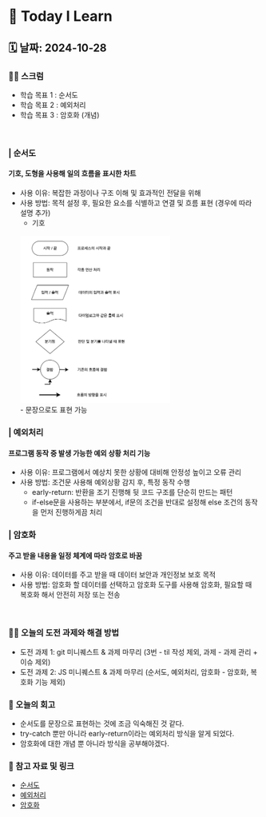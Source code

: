 # 📝 Today I Learn
## 🗓️ 날짜: 2024-10-28
### 🙏🏻 스크럼
- 학습 목표 1 : 순서도
- 학습 목표 2 : 예외처리
- 학습 목표 3 : 암호화 (개념)
</br>
   
### | 순서도
#### 기호, 도형을 사용해 일의 흐름을 표시한 차트
- 사용 이유: 복잡한 과정이나 구조 이해 및 효과적인 전달을 위해
- 사용 방법: 목적 설정 후, 필요한 요소를 식별하고 연결 및 흐름 표현 (경우에 따라 설명 추가)
    - 기호
    </br>
    <img src="images/순서도_기호.png" alt="순서도 기호" width="300px">
    </br>
    - 문장으로도 표현 가능

### | 예외처리
#### 프로그램 동작 중 발생 가능한 예외 상황 처리 기능
- 사용 이유: 프로그램에서 예상치 못한 상황에 대비해 안정성 높이고 오류 관리
- 사용 방법: 조건문 사용해 예외상황 감지 후, 특정 동작 수행
    - early-return: 반환을 조기 진행해 뒷 코드 구조를 단순히 만드는 패턴
    - if-else문을 사용하는 부분에서, if문의 조건을 반대로 설정해 else 조건의 동작을 먼저 진행하게끔 처리

### | 암호화
#### 주고 받을 내용을 일정 체계에 따라 암호로 바꿈
- 사용 이유: 데이터를 주고 받을 때 데이터 보안과 개인정보 보호 목적
- 사용 방법: 암호화 할 데이터를 선택하고 암호화 도구를 사용해 암호화, 필요할 때 복호화 해서 안전히 저장 또는 전송
</br>

### ✊🏻 오늘의 도전 과제와 해결 방법
- 도전 과제 1: git 미니퀘스트 & 과제 마무리 (3번 - til 작성 제외, 과제 - 과제 관리 + 이슈 제외)
- 도전 과제 2: JS 미니퀘스트 & 과제 마무리 (순서도, 예외처리, 암호화 - 암호화, 복호화 기능 제외)

### 💭 오늘의 회고
- 순서도를 문장으로 표현하는 것에 조금 익숙해진 것 같다.
- try-catch 뿐만 아니라 early-return이라는 예외처리 방식을 알게 되었다.
- 암호화에 대한 개념 뿐 아니라 방식을 공부해야겠다.

### 🔗 참고 자료 및 링크
- [순서도](https://www.notion.so/adapterz/12d394a48061807baf13eadf36a7a6d0?pvs=4)
- [예외처리](https://www.notion.so/adapterz/12d394a48061807baf13eadf36a7a6d0?pvs=4)
- [암호화](https://www.notion.so/adapterz/12d394a4806180348a58ff54ec119854?pvs=4)